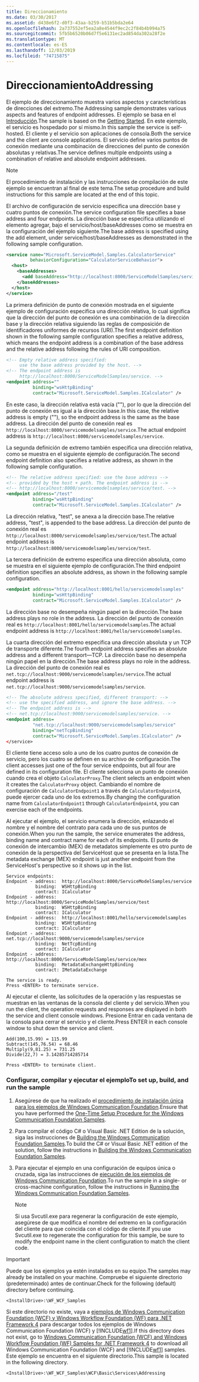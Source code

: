 ```yaml
---
title: Direccionamiento
ms.date: 03/30/2017
ms.assetid: d438e6f2-d0f3-43aa-b259-b51b5bda2e64
ms.openlocfilehash: 2a737552ef5ea2a8e4544f9ec2c2f84b4b994a75
ms.sourcegitcommit: 5fb5b6520b06d7f5e6131ec2ad854da302a28f2e
ms.translationtype: MT
ms.contentlocale: es-ES
ms.lasthandoff: 12/03/2019
ms.locfileid: "74715875"
---
```

# <a name="addressing"></a><span data-ttu-id="54557-102">Direccionamiento</span><span class="sxs-lookup"><span data-stu-id="54557-102">Addressing</span></span>
<span data-ttu-id="54557-103">El ejemplo de direccionamiento muestra varios aspectos y características de direcciones del extremo.</span><span class="sxs-lookup"><span data-stu-id="54557-103">The Addressing sample demonstrates various aspects and features of endpoint addresses.</span></span> <span data-ttu-id="54557-104">El ejemplo se basa en el [Introducción](../../../../docs/framework/wcf/samples/getting-started-sample.md).</span><span class="sxs-lookup"><span data-stu-id="54557-104">The sample is based on the [Getting Started](../../../../docs/framework/wcf/samples/getting-started-sample.md).</span></span> <span data-ttu-id="54557-105">En este ejemplo, el servicio es hospedado por sí mismo.</span><span class="sxs-lookup"><span data-stu-id="54557-105">In this sample the service is self-hosted.</span></span> <span data-ttu-id="54557-106">El cliente y el servicio son aplicaciones de consola.</span><span class="sxs-lookup"><span data-stu-id="54557-106">Both the service and the client are console applications.</span></span> <span data-ttu-id="54557-107">El servicio define varios puntos de conexión mediante una combinación de direcciones del punto de conexión absolutas y relativas.</span><span class="sxs-lookup"><span data-stu-id="54557-107">The service defines multiple endpoints using a combination of relative and absolute endpoint addresses.</span></span>  
  
> [!NOTE]
> <span data-ttu-id="54557-108">El procedimiento de instalación y las instrucciones de compilación de este ejemplo se encuentran al final de este tema.</span><span class="sxs-lookup"><span data-stu-id="54557-108">The setup procedure and build instructions for this sample are located at the end of this topic.</span></span>  
  
 <span data-ttu-id="54557-109">El archivo de configuración de servicio especifica una dirección base y cuatro puntos de conexión.</span><span class="sxs-lookup"><span data-stu-id="54557-109">The service configuration file specifies a base address and four endpoints.</span></span> <span data-ttu-id="54557-110">La dirección base se especifica utilizando el elemento agregar, bajo el servicio/host/baseAddresses como se muestra en la configuración del ejemplo siguiente.</span><span class="sxs-lookup"><span data-stu-id="54557-110">The base address is specified using the add element, under service/host/baseAddresses as demonstrated in the following sample configuration.</span></span>  
  
```xml  
<service name="Microsoft.ServiceModel.Samples.CalculatorService"  
         behaviorConfiguration="CalculatorServiceBehavior">  
  <host>  
    <baseAddresses>  
      <add baseAddress="http://localhost:8000/ServiceModelSamples/service" />  
    </baseAddresses>  
  </host>  
</service>  
```  
  
 <span data-ttu-id="54557-111">La primera definición de punto de conexión mostrada en el siguiente ejemplo de configuración especifica una dirección relativa, lo cual significa que la dirección del punto de conexión es una combinación de la dirección base y la dirección relativa siguiendo las reglas de composición de identificadores uniformes de recursos (URI).</span><span class="sxs-lookup"><span data-stu-id="54557-111">The first endpoint definition shown in the following sample configuration specifies a relative address, which means the endpoint address is a combination of the base address and the relative address following the rules of URI composition.</span></span>  
  
```xml
<!-- Empty relative address specified:   
     use the base address provided by the host. -->  
<!-- The endpoint address is  
     http://localhost:8000/ServiceModelSamples/service. -->  
<endpoint address=""  
          binding="wsHttpBinding"  
          contract="Microsoft.ServiceModel.Samples.ICalculator" />  
```  
  
 <span data-ttu-id="54557-112">En este caso, la dirección relativa está vacía (""), por lo que la dirección del punto de conexión es igual a la dirección base.</span><span class="sxs-lookup"><span data-stu-id="54557-112">In this case, the relative address is empty (""), so the endpoint address is the same as the base address.</span></span> <span data-ttu-id="54557-113">La dirección del punto de conexión real es `http://localhost:8000/servicemodelsamples/service`.</span><span class="sxs-lookup"><span data-stu-id="54557-113">The actual endpoint address is `http://localhost:8000/servicemodelsamples/service`.</span></span>
  
 <span data-ttu-id="54557-114">La segunda definición de extremo también especifica una dirección relativa, como se muestra en el siguiente ejemplo de configuración.</span><span class="sxs-lookup"><span data-stu-id="54557-114">The second endpoint definition also specifies a relative address, as shown in the following sample configuration.</span></span>  
  
```xml  
<!-- The relative address specified: use the base address -->  
<!-- provided by the host + path. The endpoint address is -->  
<!-- http://localhost:8000/servicemodelsamples/service/test. -->  
<endpoint address="/test"  
          binding="wsHttpBinding"  
          contract="Microsoft.ServiceModel.Samples.ICalculator" />  
```  
  
 <span data-ttu-id="54557-115">La dirección relativa, "test", se anexa a la dirección base.</span><span class="sxs-lookup"><span data-stu-id="54557-115">The relative address, "test", is appended to the base address.</span></span> <span data-ttu-id="54557-116">La dirección del punto de conexión real es `http://localhost:8000/servicemodelsamples/service/test`.</span><span class="sxs-lookup"><span data-stu-id="54557-116">The actual endpoint address is `http://localhost:8000/servicemodelsamples/service/test`.</span></span>
  
 <span data-ttu-id="54557-117">La tercera definición de extremo especifica una dirección absoluta, como se muestra en el siguiente ejemplo de configuración.</span><span class="sxs-lookup"><span data-stu-id="54557-117">The third endpoint definition specifies an absolute address, as shown in the following sample configuration.</span></span>  
  
```xml  
<endpoint address="http://localhost:8001/hello/servicemodelsamples"  
          binding="wsHttpBinding"  
          contract="Microsoft.ServiceModel.Samples.ICalculator" />  
```  
  
 <span data-ttu-id="54557-118">La dirección base no desempeña ningún papel en la dirección.</span><span class="sxs-lookup"><span data-stu-id="54557-118">The base address plays no role in the address.</span></span> <span data-ttu-id="54557-119">La dirección del punto de conexión real es `http://localhost:8001/hello/servicemodelsamples`.</span><span class="sxs-lookup"><span data-stu-id="54557-119">The actual endpoint address is `http://localhost:8001/hello/servicemodelsamples`.</span></span>
  
 <span data-ttu-id="54557-120">La cuarta dirección del extremo especifica una dirección absoluta y un TCP de transporte diferente.</span><span class="sxs-lookup"><span data-stu-id="54557-120">The fourth endpoint address specifies an absolute address and a different transport—TCP.</span></span> <span data-ttu-id="54557-121">La dirección base no desempeña ningún papel en la dirección.</span><span class="sxs-lookup"><span data-stu-id="54557-121">The base address plays no role in the address.</span></span> <span data-ttu-id="54557-122">La dirección del punto de conexión real es `net.tcp://localhost:9000/servicemodelsamples/service`.</span><span class="sxs-lookup"><span data-stu-id="54557-122">The actual endpoint address is `net.tcp://localhost:9000/servicemodelsamples/service`.</span></span>
  
```xml  
<!-- The absolute address specified, different transport: -->  
<!-- use the specified address, and ignore the base address. -->  
<!-- The endpoint address is -->  
<!-- net.tcp://localhost:9000/servicemodelsamples/service. -->  
<endpoint address=  
          "net.tcp://localhost:9000/servicemodelsamples/service"  
          binding="netTcpBinding"  
          contract="Microsoft.ServiceModel.Samples.ICalculator" />  
</service>  
```  
  
 <span data-ttu-id="54557-123">El cliente tiene acceso solo a uno de los cuatro puntos de conexión de servicio, pero los cuatro se definen en su archivo de configuración.</span><span class="sxs-lookup"><span data-stu-id="54557-123">The client accesses just one of the four service endpoints, but all four are defined in its configuration file.</span></span> <span data-ttu-id="54557-124">El cliente selecciona un punto de conexión cuando crea el objeto `CalculatorProxy`.</span><span class="sxs-lookup"><span data-stu-id="54557-124">The client selects an endpoint when it creates the `CalculatorProxy` object.</span></span> <span data-ttu-id="54557-125">Cambiando el nombre de configuración de `CalculatorEndpoint1` a través de `CalculatorEndpoint4`, puede ejercer cada uno de los extremos.</span><span class="sxs-lookup"><span data-stu-id="54557-125">By changing the configuration name from `CalculatorEndpoint1` through `CalculatorEndpoint4`, you can exercise each of the endpoints.</span></span>  
  
 <span data-ttu-id="54557-126">Al ejecutar el ejemplo, el servicio enumera la dirección, enlazando el nombre y el nombre del contrato para cada uno de sus puntos de conexión.</span><span class="sxs-lookup"><span data-stu-id="54557-126">When you run the sample, the service enumerates the address, binding name and contract name for each of its endpoints.</span></span> <span data-ttu-id="54557-127">El punto de conexión de intercambio (MEX) de metadatos simplemente es otro punto de conexión de la perspectiva del ServiceHost que se presenta en la lista.</span><span class="sxs-lookup"><span data-stu-id="54557-127">The metadata exchange (MEX) endpoint is just another endpoint from the ServiceHost's perspective so it shows up in the list.</span></span>  
  
```console  
Service endpoints:  
Endpoint - address:  http://localhost:8000/ServiceModelSamples/service  
           binding:  WSHttpBinding  
           contract: ICalculator  
Endpoint - address:  http://localhost:8000/ServiceModelSamples/service/test  
           binding:  WSHttpBinding  
           contract: ICalculator  
Endpoint - address:  http://localhost:8001/hello/servicemodelsamples  
           binding:  WSHttpBinding  
           contract: ICalculator  
Endpoint - address:  net.tcp://localhost:9000/servicemodelsamples/service  
           binding:  NetTcpBinding  
           contract: ICalculator  
Endpoint - address:  http://localhost:8000/ServiceModelSamples/service/mex  
           binding:  MetadataExchangeHttpBinding  
           contract: IMetadataExchange  
  
The service is ready.  
Press <ENTER> to terminate service.  
```  
  
 <span data-ttu-id="54557-128">Al ejecutar el cliente, las solicitudes de la operación y las respuestas se muestran en las ventanas de la consola del cliente y del servicio.</span><span class="sxs-lookup"><span data-stu-id="54557-128">When you run the client, the operation requests and responses are displayed in both the service and client console windows.</span></span> <span data-ttu-id="54557-129">Presione Entrar en cada ventana de la consola para cerrar el servicio y el cliente.</span><span class="sxs-lookup"><span data-stu-id="54557-129">Press ENTER in each console window to shut down the service and client.</span></span>  
  
```console  
Add(100,15.99) = 115.99  
Subtract(145,76.54) = 68.46  
Multiply(9,81.25) = 731.25  
Divide(22,7) = 3.14285714285714  
  
Press <ENTER> to terminate client.  
```  
  
### <a name="to-set-up-build-and-run-the-sample"></a><span data-ttu-id="54557-130">Configurar, compilar y ejecutar el ejemplo</span><span class="sxs-lookup"><span data-stu-id="54557-130">To set up, build, and run the sample</span></span>  
  
1. <span data-ttu-id="54557-131">Asegúrese de que ha realizado el [procedimiento de instalación única para los ejemplos de Windows Communication Foundation](../../../../docs/framework/wcf/samples/one-time-setup-procedure-for-the-wcf-samples.md).</span><span class="sxs-lookup"><span data-stu-id="54557-131">Ensure that you have performed the [One-Time Setup Procedure for the Windows Communication Foundation Samples](../../../../docs/framework/wcf/samples/one-time-setup-procedure-for-the-wcf-samples.md).</span></span>  
  
2. <span data-ttu-id="54557-132">Para compilar el código C# o Visual Basic .NET Edition de la solución, siga las instrucciones de [Building the Windows Communication Foundation Samples](../../../../docs/framework/wcf/samples/building-the-samples.md).</span><span class="sxs-lookup"><span data-stu-id="54557-132">To build the C# or Visual Basic .NET edition of the solution, follow the instructions in [Building the Windows Communication Foundation Samples](../../../../docs/framework/wcf/samples/building-the-samples.md).</span></span>  
  
3. <span data-ttu-id="54557-133">Para ejecutar el ejemplo en una configuración de equipos única o cruzada, siga las instrucciones de [ejecución de los ejemplos de Windows Communication Foundation](../../../../docs/framework/wcf/samples/running-the-samples.md).</span><span class="sxs-lookup"><span data-stu-id="54557-133">To run the sample in a single- or cross-machine configuration, follow the instructions in [Running the Windows Communication Foundation Samples](../../../../docs/framework/wcf/samples/running-the-samples.md).</span></span>  
  
    > [!NOTE]
    > <span data-ttu-id="54557-134">Si usa Svcutil.exe para regenerar la configuración de este ejemplo, asegúrese de que modifica el nombre del extremo en la configuración del cliente para que coincida con el código de cliente.</span><span class="sxs-lookup"><span data-stu-id="54557-134">If you use Svcutil.exe to regenerate the configuration for this sample, be sure to modify the endpoint name in the client configuration to match the client code.</span></span>  
  
> [!IMPORTANT]
> <span data-ttu-id="54557-135">Puede que los ejemplos ya estén instalados en su equipo.</span><span class="sxs-lookup"><span data-stu-id="54557-135">The samples may already be installed on your machine.</span></span> <span data-ttu-id="54557-136">Compruebe el siguiente directorio (predeterminado) antes de continuar.</span><span class="sxs-lookup"><span data-stu-id="54557-136">Check for the following (default) directory before continuing.</span></span>  
>   
> `<InstallDrive>:\WF_WCF_Samples`  
>   
> <span data-ttu-id="54557-137">Si este directorio no existe, vaya a [ejemplos de Windows Communication Foundation (WCF) y Windows Workflow Foundation (WF) para .NET Framework 4](https://www.microsoft.com/download/details.aspx?id=21459) para descargar todos los ejemplos de Windows Communication Foundation (WCF) y [!INCLUDE[wf1](../../../../includes/wf1-md.md)].</span><span class="sxs-lookup"><span data-stu-id="54557-137">If this directory does not exist, go to [Windows Communication Foundation (WCF) and Windows Workflow Foundation (WF) Samples for .NET Framework 4](https://www.microsoft.com/download/details.aspx?id=21459) to download all Windows Communication Foundation (WCF) and [!INCLUDE[wf1](../../../../includes/wf1-md.md)] samples.</span></span> <span data-ttu-id="54557-138">Este ejemplo se encuentra en el siguiente directorio.</span><span class="sxs-lookup"><span data-stu-id="54557-138">This sample is located in the following directory.</span></span>  
>   
> `<InstallDrive>:\WF_WCF_Samples\WCF\Basic\Services\Addressing`  
